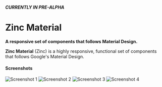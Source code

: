 **_CURRENTLY IN PRE-ALPHA_**

# Zinc Material
**A responsive set of components that follows Material Design.**

**Zinc Material** (Zinc) is a highly responsive, functional set of components that follows Google's Material Design.

#### Screenshots
![Screenshot 1](https://i.imgur.com/0AwEhkq.png)
![Screenshot 2](https://i.imgur.com/1iAevVC.png)
![Screenshot 3](https://i.imgur.com/Q6TtQBe.png)
![Screenshot 4](https://i.imgur.com/R6a4nlg.png)
